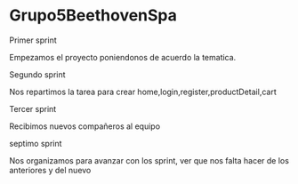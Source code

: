 # Grupo5BeethovenSpa

Primer sprint 

Empezamos el proyecto poniendonos de acuerdo la tematica.



Segundo sprint 

Nos repartimos la tarea para crear home,login,register,productDetail,cart


Tercer sprint 

Recibimos nuevos compañeros al equipo

septimo sprint 

Nos organizamos para avanzar con los sprint,
ver que nos falta hacer de los anteriores  y del nuevo 